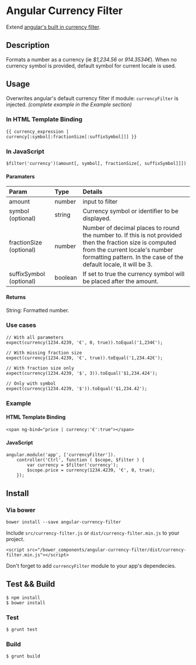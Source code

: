 # Angular Currency Filter

Extend [angular's built in currency filter](http://docs.angularjs.org/api/ng.filter:currency).

## Description
Formats a number as a currency (ie *$1,234.56* or *914.3534€*).
When no currency symbol is provided, default symbol for current locale is used.

## Usage

Overwrites angular's default currency filter if module: `currencyFilter` is injected. *(complete example in the Example section)*

### In HTML Template Binding
    {{ currency_expression | currency[:symbol[:fractionSize[:suffixSymbol]]] }}

### In JavaScript
    $filter('currency')(amount[, symbol[, fractionSize[, suffixSymbol]]])

#### Paramaters

Param                   | Type    | Details
:---------------------- | :------ | :------
amount                  | number  | input to filter
symbol (optional)       | string  | Currency symbol or identifier to be displayed.
fractionSize (optional) | number  | Number of decimal places to round the number to. If this is not provided then the fraction size is computed from the current locale's number formatting pattern. In the case of the default locale, it will be 3.
suffixSymbol (optional) | boolean | If set to true the currency symbol will be placed after the amount.

#### Returns

String: Formatted number.

### Use cases

    // With all parameters
    expect(currency(1234.4239, '€', 0, true)).toEqual('1,234€');

    // With missing fraction size
    expect(currency(1234.4239, '€', true)).toEqual('1,234.42€');

    // With fraction size only
    expect(currency(1234.4239, '$', 3)).toEqual('$1,234.424');

    // Only with symbol
    expect(currency(1234.4239, '$')).toEqual('$1,234.42');

### Example

#### HTML Template Binding

    <span ng-bind="price | currency:'€':true"></span>
   
#### JavaScript 

    angular.module('app', ['currencyFilter']).
        controller('Ctrl', function ( $scope, $filter ) {
            var currency = $filter('currency');
            $scope.price = currency(1234.4239, '€', 0, true);
        });


## Install

### Via bower

    bower install --save angular-currency-filter

Include `src/currency-filter.js` or `dist/currency-filter.min.js` to your project.

    <script src="/bower_components/angular-currency-filter/dist/currency-filter.min.js"></script>
    
Don't forget to add `currencyFilter` module to your app's dependecies.

## Test && Build

    $ npm install
    $ bower install

### Test

    $ grunt test

### Build

    $ grunt build
